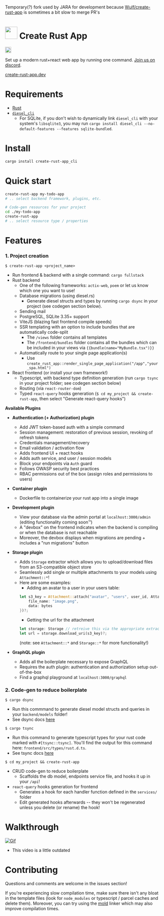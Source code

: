 Temporary(?) fork used by JARA for development because [Wulf/create-rust-app](https://github.com/Wulf/create-rust-app) is sometimes a bit slow to merge PR's

# <img src="https://user-images.githubusercontent.com/4259838/150465966-7ac954d1-9f0c-48d4-a37a-10543b3bbfe1.png" height="40px"> Create Rust App

<a href="https://crates.io/crates/create-rust-app"><img src="https://img.shields.io/crates/v/create-rust-app.svg?style=for-the-badge" height="20" alt="License: MIT OR Apache-2.0" /></a>

Set up a modern rust+react web app by running one command. [Join us on discord](https://discord.gg/tm6Ey33ZPN).

[create-rust-app.dev](https://create-rust-app.dev)

# Requirements

- [Rust](https://www.rust-lang.org/tools/install)
- [`diesel_cli`](http://diesel.rs/guides/getting-started#installing-diesel-cli)
  - For SQLite, if you don't wish to dynamically link `diesel_cli` with your system's `libsqlite3`, you may run `cargo install diesel_cli --no-default-features --features sqlite-bundled`.
    
# Install

```sh
cargo install create-rust-app_cli
```

# Quick start

```sh
create-rust-app my-todo-app
# .. select backend framework, plugins, etc.
```

```sh
# Code-gen resources for your project
cd ./my-todo-app
create-rust-app
# .. select resource type / properties
```

# Features

### 1. Project creation
```
$ create-rust-app <project_name>
```

  - Run frontend & backend with a single command: `cargo fullstack`
  - Rust backend
    - One of the following frameworks: `actix-web`, `poem` or let us know which one you want to use!
    - Database migrations (using diesel.rs)
      - Generate diesel structs and types by running `cargo dsync` in your project (see codegen section below).
    - Sending mail
    - PostgreSQL, SQLite 3.35+ support
    - ViteJS (blazing fast frontend compile speeds)
    - SSR templating with an option to include bundles that are automatically code-split
      - The `/views` folder contains all templates
      - The `/frontend/bundles` folder contains all the bundles which can be included in your views via `{{bundle(name="MyBundle.tsx")}}`
    - Automatically route to your single page application(s)
      - Use `create_rust_app::render_single_page_application("/app","your_spa.html")`
  - React frontend (or install your own framework!)
    - Typescript, with backend type definition generation (run `cargo tsync` in your project folder; see codegen section below)
    - Routing (via `react-router-dom`)
    - Typed `react-query` hooks generation (`$ cd my_project && create-rust-app`, then select "Generate react-query hooks")

**Available Plugins**

- **Authentication (+ Authorization) plugin**
  - Add JWT token-based auth with a simple command
  - Session management: restoration of previous session, revoking of refresh tokens
  - Credentials management/recovery
  - Email validation / activation flow
  - Adds frontend UI + react hooks
  - Adds auth service, and user / session models
  - Block your endpoints via `Auth` guard
  - Follows OWASP security best practices
  - RBAC permissions out of the box (assign roles and permissions to users)
    

- **Container plugin**
  - Dockerfile to containerize your rust app into a single image
    

- **Development plugin**
  - View your database via the admin portal at `localhost:3000/admin` (editing functionality coming soon™)
  - A "devbox" on the frontend indicates when the backend is compiling or when the database is not reachable
  - Moreover, the devbox displays when migrations are pending + includes a "run migrations" button
    

- **Storage plugin**
  - Adds `Storage` extractor which allows you to upload/download files from an S3-compatible object store 
  - Seamlessly add single or multiple attachments to your models using `Attachment::*`!
  - Here are some examples:
    - Adding an avatar to a user in your users table: 
    ```rs
    let s3_key = Attachment::attach("avatar", "users", user_id, AttachmentData {
        file_name: "image.png",
        data: bytes
    })?;
    ```
    - Getting the url for the attachment
    ```rs
    let storage: Storage // retreive this via the appropriate extractor in your frameowrk of choice
    let url = storage.download_uri(s3_key)?;
    ```
    (note: see `Attachment::*` and `Storage::*` for more functionality!)
    

- **GraphQL plugin**
  - Adds all the boilerplate necessary to expose GraphQL
  - Requires the auth plugin: authentication and authorization setup out-of-the-box
  - Find a graphql playground at `localhost:3000/graphql`


### 2. Code-gen to reduce boilerplate

````
$ cargo dsync
````
 
* Run this commmand to generate diesel model structs and queries in your `backend/models` folder!
* See dsync docs [here](https://github.com/Wulf/dsync)

```
$ cargo tsync
```

* Run this command to generate typescript types for your rust code marked with `#[tsync::tsync]`. You'll find the output for this command here: `frontend/src/types/rust.d.ts`.
* See tsync docs [here](https://github.com/Wulf/tsync)

```
$ cd my_project && create-rust-app
```
  - CRUD code-gen to reduce boilerplate
    - Scaffolds the db model, endpoints service file, and hooks it up in your `/api`! 
  - `react-query` hooks generation for frontend
    - Generates a hook for each handler function defined in the `services/` folder 
    - Edit generated hooks afterwards -- they won't be regenerated unless you delete (or rename) the hook! 

# Walkthrough

[![Gif](docs/create-rust-app-v2.gif)](https://github.com/Wulf/create-rust-app/blob/main/docs/create-rust-app-v2.mp4)

* This video is a little outdated

# Contributing

Questions and comments are welcome in the issues section! 

If you're experiencing slow compilation time, make sure there isn't any bloat in the template files (look for `node_modules` or typescript / parcel caches and delete them).
Moreover, you can try using the [mold](https://github.com/rui314/mold) linker which may also improve compilation times.
